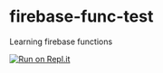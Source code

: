 # firebase-func-test
Learning firebase functions

[![Run on Repl.it](https://repl.it/badge/github/Diallooptional/firebase-func-test)](https://repl.it/github/Diallooptional/firebase-func-test)